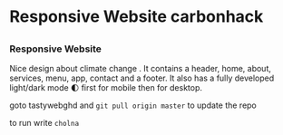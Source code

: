 # Responsive Website carbonhack
## 
### Responsive Website 
Nice design about climate change . It contains a header, home, about, services, menu, app, contact and a footer. It also has a fully developed light/dark mode 🌓 first for mobile then for desktop.


goto tastywebghd and `git pull origin master` to update the repo

to run write `cholna`